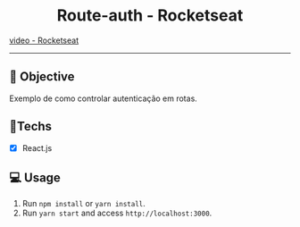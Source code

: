 <h1 align="center">
    Route-auth - Rocketseat
</h1>

<a href="https://www.youtube.com/watch?v=sYe4r8WXGQg"> video - Rocketseat </a> 

<hr>

## 🎯 Objective

Exemplo de como controlar autenticação em rotas.

## 🚀Techs

- [x] React.js

## 💻 Usage

1. Run `npm install` or `yarn install`.<br />
2. Run `yarn start` and access `http://localhost:3000`.<br />

